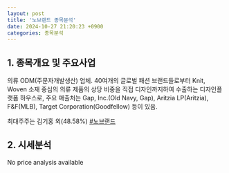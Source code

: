 ```yaml
---
layout: post
title: '노브랜드 종목분석'
date: 2024-10-27 21:20:23 +0900
categories: 종목분석
---
```


## 1. 종목개요 및 주요사업

의류 ODM(주문자개발생산) 업체. 40여개의 글로벌 패션 브랜드들로부터 Knit, Woven 소재 중심의 의류 제품의 상당 비중을 직접 디자인까지하여 수출하는 디자인플랫폼 하우스로, 주요 매출처는 Gap, Inc.(Old Navy, Gap), Aritzia LP(Aritzia), F&F(MLB), Target Corporation(Goodfellow) 등이 있음.

최대주주는 김기홍 외(48.58%)
[#노브랜드](#)

## 2. 시세분석

No price analysis available
